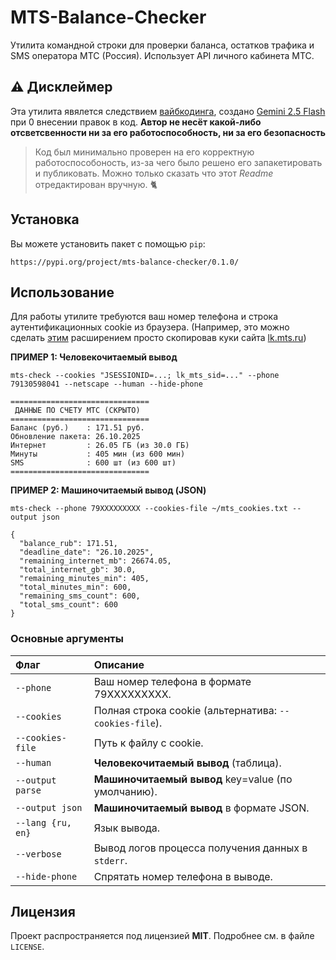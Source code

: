 # MTS-Balance-Checker

Утилита командной строки для проверки баланса, остатков трафика и SMS оператора МТС (Россия). Использует API личного кабинета МТС.

## ⚠️ Дисклеймер
Эта утилита явялется следствием [вайбкодинга](https://ru.wikipedia.org/wiki/%D0%92%D0%B0%D0%B9%D0%B1-%D0%BA%D0%BE%D0%B4%D0%B8%D0%BD%D0%B3), создано [Gemini 2.5 Flash](https://gemini.google.com) при 0 внесении правок в код. **Автор не несёт какой-либо отсветсвенности ни за его работоспособность, ни за его безопасность**

>Код был минимально проверен на его корректную работоспособоность, из-за чего было решено его запакетировать и публиковать. Можно только сказать что этот _Readme_ отредактирован вручную. 🐈

## Установка

Вы можете установить пакет с помощью `pip`:
```
https://pypi.org/project/mts-balance-checker/0.1.0/
```

## Использование

Для работы утилите требуются ваш номер телефона и строка аутентификационных cookie из браузера. (Например, это можно сделать [этим](https://chromewebstore.google.com/detail/cclelndahbckbenkjhflpdbgdldlbecc) расширением просто скопировав куки сайта [lk.mts.ru](lk.mts.ru))

**ПРИМЕР 1: Человекочитаемый вывод**

```
mts-check --cookies "JSESSIONID=...; lk_mts_sid=..." --phone 79130598041 --netscape --human --hide-phone
```
```
===============================
 ДАННЫЕ ПО СЧЕТУ МТС (СКРЫТО)
===============================
Баланс (руб.)    : 171.51 руб.
Обновление пакета: 26.10.2025
Интернет         : 26.05 ГБ (из 30.0 ГБ)
Минуты           : 405 мин (из 600 мин)
SMS              : 600 шт (из 600 шт)
===============================
```

**ПРИМЕР 2: Машиночитаемый вывод (JSON)**

```
mts-check --phone 79XXXXXXXXX --cookies-file ~/mts_cookies.txt --output json
```
```
{
  "balance_rub": 171.51,
  "deadline_date": "26.10.2025",
  "remaining_internet_mb": 26674.05,
  "total_internet_gb": 30.0,
  "remaining_minutes_min": 405,
  "total_minutes_min": 600,
  "remaining_sms_count": 600,
  "total_sms_count": 600
}
```

### Основные аргументы

| **Флаг** | **Описание** | 
| :------- | :----------- |
| `--phone` | Ваш номер телефона в формате 79XXXXXXXXX. | 
| `--cookies` | Полная строка cookie (альтернатива: `--cookies-file`). | 
| `--cookies-file` | Путь к файлу с cookie. | 
| `--human` | **Человекочитаемый вывод** (таблица). | 
| `--output parse` | **Машиночитаемый вывод** key=value (по умолчанию). | 
| `--output json` | **Машиночитаемый вывод** в формате JSON. | 
| `--lang {ru, en}` | Язык вывода. | 
| `--verbose` | Вывод логов процесса получения данных в `stderr`. | 
| `--hide-phone` | Спрятать номер телефона в выводе. | 

## Лицензия

Проект распространяется под лицензией **MIT**. Подробнее см. в файле `LICENSE`.